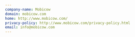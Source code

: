 ```yaml
---
company-name: Mobicow
domain: mobicow.com
home: http://www.mobicow.com/
privacy-policy: http://www.mobicow.com/privacy-policy.html
email: info@mobicow.com
---
```




